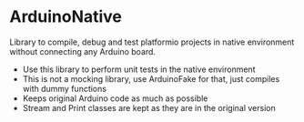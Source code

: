 # ArduinoNative

Library to compile, debug and test platformio projects in native environment without connecting any Arduino board.

- Use this library to perform unit tests in the native environment
- This is not a mocking library, use ArduinoFake for that, just compiles with dummy functions
- Keeps original Arduino code as much as possible
- Stream and Print classes are kept as they are in the original version
